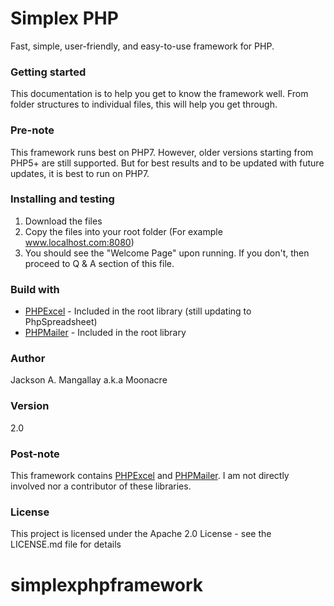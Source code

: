 # Simplex PHP

Fast, simple, user-friendly, and easy-to-use framework for PHP.

### Getting started
This documentation is to help you get to know the framework well. From folder structures to individual files, this will help you get through.

### Pre-note
This framework runs best on PHP7. However, older versions starting from PHP5+ are still supported. But for best results and to be updated with future updates, it is best to run on PHP7.

### Installing and testing
1. Download the files
2. Copy the files into your root folder (For example www.localhost.com:8080)
3. You should see the "Welcome Page" upon running. If you don't, then proceed to Q & A section of this file.

### Build with
* [PHPExcel](https://github.com/PHPOffice/PHPExcel) - Included in the root library (still updating to PhpSpreadsheet)
* [PHPMailer](https://github.com/PHPMailer/PHPMailer) - Included in the root library

### Author
Jackson A. Mangallay a.k.a Moonacre

### Version
2.0

### Post-note
This framework contains [PHPExcel](https://github.com/PHPOffice/PHPExcel) and [PHPMailer](https://github.com/PHPMailer/PHPMailer). I am not directly involved nor a contributor of these libraries.

### License
This project is licensed under the Apache 2.0 License - see the LICENSE.md file for details

# simplexphpframework
